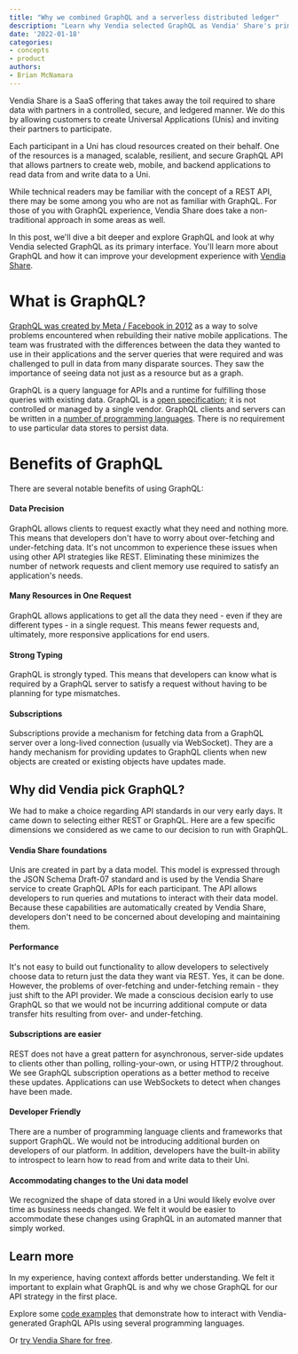 ```yaml
---
title: "Why we combined GraphQL and a serverless distributed ledger"
description: "Learn why Vendia selected GraphQL as Vendia' Share's primary interface and how it can improve your development experience with Vendia Share with context from Brian McNamara, Sr. Solutions Architect."
date: '2022-01-18'
categories:
- concepts
- product
authors:
- Brian McNamara
---
```


Vendia Share is a SaaS offering that takes away the toil required to share data with partners in a controlled, secure, and ledgered manner. We do this by allowing customers to create Universal Applications (Unis) and inviting their partners to participate.

Each participant in a Uni has cloud resources created on their behalf. One of the resources is a managed, scalable, resilient, and secure GraphQL API that allows partners to create web, mobile, and backend applications to read data from and write data to a Uni.

While technical readers may be familiar with the concept of a REST API, there may be some among you who are not as familiar with GraphQL. For those of you with GraphQL experience, Vendia Share does take a non-traditional approach in some areas as well.

In this post, we'll dive a bit deeper and explore GraphQL and look at why Vendia selected GraphQL as its primary interface. You'll learn more about GraphQL and how it can improve your development experience with [Vendia Share](https://www.vendia.net/product).

# What is GraphQL?

[GraphQL was created by Meta / Facebook in 2012](https://engineering.fb.com/2015/09/14/core-data/graphql-a-data-query-language/) as a way to solve problems encountered when rebuilding their native mobile applications. The team was frustrated with the differences between the data they wanted to use in their applications and the server queries that were required and was challenged to pull in data from many disparate sources. They saw the importance of seeing data not just as a resource but as a graph.

GraphQL is a query language for APIs and a runtime for fulfilling those queries with existing data. GraphQL is a [open specification](https://spec.graphql.org/); it is not controlled or managed by a single vendor. GraphQL clients and servers can be written in a [number of programming languages](https://graphql.org/code/). There is no requirement to use particular data stores to persist data.

# Benefits of GraphQL

There are several notable benefits of using GraphQL: 

#### Data Precision

GraphQL allows clients to request exactly what they need and nothing more. This means that developers don't have to worry about over-fetching and under-fetching data. It's not uncommon to experience these issues when using other API strategies like REST. Eliminating these minimizes the number of network requests and client memory use required to satisfy an application's needs.

#### Many Resources in One Request

GraphQL allows applications to get all the data they need - even if they are different types - in a single request. This means fewer requests and, ultimately, more responsive applications for end users.

#### Strong Typing

GraphQL is strongly typed. This means that developers can know what is required by a GraphQL server to satisfy a request without having to be planning for type mismatches.

#### Subscriptions

Subscriptions provide a mechanism for fetching data from a GraphQL server over a long-lived connection (usually via WebSocket). They are a handy mechanism for providing updates to GraphQL clients when new objects are created or existing objects have updates made.

## Why did Vendia pick GraphQL?

We had to make a choice regarding API standards in our very early days. It came down to selecting either REST or GraphQL. Here are a few specific dimensions we considered as we came to our decision to run with GraphQL.

#### Vendia Share foundations

Unis are created in part by a data model. This model is expressed through the JSON Schema Draft-07 standard and is used by the Vendia Share service to create GraphQL APIs for each participant. The API allows developers to run queries and mutations to interact with their data model. Because these capabilities are automatically created by Vendia Share, developers don't need to be concerned about developing and maintaining them.

#### Performance

It's not easy to build out functionality to allow developers to selectively choose data to return just the data they want via REST. Yes, it can be done. However, the problems of over-fetching and under-fetching remain - they just shift to the API provider. We made a conscious decision early to use GraphQL so that we would not be incurring additional compute or data transfer hits resulting from over- and under-fetching.

#### Subscriptions are easier

REST does not have a great pattern for asynchronous, server-side updates to clients other than polling, rolling-your-own, or using HTTP/2 throughout. We see GraphQL subscription operations as a better method to receive these updates. Applications can use WebSockets to detect when changes have been made.

#### Developer Friendly

There are a number of programming language clients and frameworks that support GraphQL. We would not be introducing additional burden on developers of our platform. In addition, developers have the built-in ability to introspect to learn how to read from and write data to their Uni.

#### Accommodating changes to the Uni data model

We recognized the shape of data stored in a Uni would likely evolve over time as business needs changed. We felt it would be easier to accommodate these changes using GraphQL in an automated manner that simply worked.

## Learn more

In my experience, having context affords better understanding. We felt it important to explain what GraphQL is and why we chose GraphQL for our API strategy in the first place. 

Explore some [code examples](https://github.com/vendia/examples/tree/main/features/share/graphql) that demonstrate how to interact with Vendia-generated GraphQL APIs using several programming languages.

Or [try Vendia Share for free](https://www.vendia.net/pricing). 
